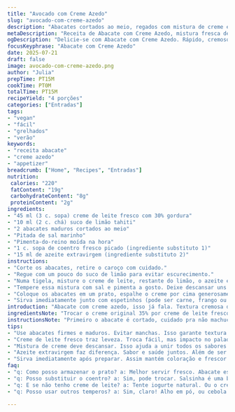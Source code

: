 ```yaml
---
title: "Avocado com Creme Azedo"
slug: "avocado-com-creme-azedo"
description: "Abacates cortados ao meio, regados com mistura de creme e suco cítrico. Cremoso, levemente ácido, sem gluten e sem ovos. Rápido de preparar, ótimo para vegetarianos. Serve como entrada ou acompanhamento de espetinhos. Temperos básicos: sal e pimenta. Textura macia do abacate com o frescor do limão. Pode trocar o tipo de creme para variar o sabor e a cremosidade. Receita simples, com toque caseiro e sem complicação."
metaDescription: "Receita de Abacate com Creme Azedo, mistura fresca de abacate e creme de leite com limão. Ideal para entradas ou acompanhamentos."
ogDescription: "Delicie-se com Abacate com Creme Azedo. Rápido, cremoso e perfeito para vegetarianos. Acompanhe com espetinhos."
focusKeyphrase: "Abacate com Creme Azedo"
date: 2025-07-21
draft: false
image: avocado-com-creme-azedo.png
author: "Julia"
prepTime: PT15M
cookTime: PT0M
totalTime: PT15M
recipeYield: "4 porções"
categories: ["Entradas"]
tags:
- "vegan"
- "fácil"
- "grelhados"
- "verão"
keywords:
- "receita abacate"
- "creme azedo"
- "appetizer"
breadcrumb: ["Home", "Recipes", "Entradas"]
nutrition: 
 calories: "220"
 fatContent: "19g"
 carbohydrateContent: "8g"
 proteinContent: "2g"
ingredients:
- "45 ml (3 c. sopa) creme de leite fresco com 30% gordura"
- "10 ml (2 c. chá) suco de limão tahiti"
- "2 abacates maduros cortados ao meio"
- "Pitada de sal marinho"
- "Pimenta-do-reino moída na hora"
- "1 c. sopa de coentro fresco picado (ingrediente substituto 1)"
- "15 ml de azeite extravirgem (ingrediente substituto 2)"
instructions:
- "Corte os abacates, retire o caroço com cuidado."
- "Regue com um pouco do suco de limão para evitar escurecimento."
- "Numa tigela, misture o creme de leite, restante do limão, o azeite e o coentro picado."
- "Tempere essa mistura com sal e pimenta a gosto. Deixe descansar uns 7 minutos pra sabores se misturarem."
- "Coloque os abacates em um prato, espalhe o creme por cima generosamente."
- "Sirva imediatamente junto com espetinhos (pode ser carne, frango ou legumes grelhados)."
introduction: "Abacate com creme azedo, isso já fala. Textura cremosa do abacate, toque ácido do limão, cremosidade do creme. Funciona simples, rápido. Sem glúten, sem ovo. Serve pra abrir o apetite ou acompanhar aquelas espetadas na brasa. Rápido de fazer em 15 minutos só. Mistura de sabores fresca, com coentro para dar um twist, azeite de oliva pra deixar mais saudável. Não enche, só dá um boost na mesa. Vegetariano que agrada parceiro carnívoro. Toques caseiros simples, nada rebuscado demais. Ingredientes fáceis. Azeitado, ácido, suave, firme."
ingredientsNote: "Trocar o creme original 35% por creme de leite fresco de 30% traz mais leveza, menos gordura pesada, funcionamento melhor para paladares variados. Limão tahiti é o preferido pra acidez balanceada, mas pode substituir por limão siciliano para sabor mais doce. Coentro fresco entra pra perfumar, diferente do tempero clássico, dá frescor herbal. Azeite extravirgem, não usual no original, mas ajuda textura, sabor e agrega antioxidantes bons. Evitar nozes e ovos mantém receita simples e sem alergênicos. O sal e a pimenta são básicos, mas cuidado para não exagerar. Ingredientes frescos são a chave. Sempre consuma abacate firme, mas maduro, sem manchas."
instructionsNote: "Primeiro o abacate é cortado, cuidado pra não machucar a polpa. Suco de limão evita escurecimento por oxidação. A mistura de creme é batida com suco, azeite e coentro, esperando minutos a fim de incorporar sabores. Passar essa mistura pronta sobre o abacate faz efeito visual e de sabor. Servir rápido para manter coloração. Pode ser acompanhado dos espetinhos tradicionais das churrascarias brasileiras, ou mesmo substituir por vegetais grelhados. O tempo de descanso com o creme ajuda a integrar frescor e sabor, cerca de 5 a 7 minutos ideal. Ajuste o sal no final para não perder controle. Sem cozimento, receita simples, cozinha limpa, ótima para dias corridos."
tips:
- "Use abacates firmes e maduros. Evitar manchas. Isso garante textura ideal. O corte deve ser cuidadoso. Não machucar a polpa. Limão tahiti é o mais comum. Mas pode usar limão siciliano, gosto diferente. Cuidado com o excesso de sal. Reforçar na finalização, não estragar o sabor."
- "Creme de leite fresco traz leveza. Troca fácil, mas impacto no paladar é grande. Para cremosidade diferente, tente também o creme de tofu. Ou iogurte, dependendo do que tem em casa. Uma pitada de pimenta, coração do tempero. Mas só um pouco, não ofuscar o abacate."
- "Mistura de creme deve descansar. Isso ajuda a unir todos os sabores. Ideal de 5 a 7 minutos. Não menos, não mais. Sal e pimenta devem ser ajustados antes de servir. Mistura pode ficar mais espessa, dependendo do tempo. Também vale para integrar sabores."
- "Azeite extravirgem faz diferença. Sabor e saúde juntos. Além de ser antioxidante. Use generosa colher na mistura. Isso agrega valor no prato. Acompanhamentos como espetinhos de legumes vão bem. Mas carne também funciona, depende do gosto. Varie no que tem em casa."
- "Sirva imediatamente após preparar. Assim mantém coloração e frescor. O abacate escurece rápido. Então, rapidez é essencial. E faça bonito na apresentação. Creme por cima bem generoso, chama atenção. Visual importa e dá apetência. Use pratos bonitos se puder."
faq:
- "q: Como posso armazenar o prato? a: Melhor servir fresco. Abacate escurece. Se sobrar, guarde na geladeira. Use filme plástico. Isso ajuda a evitar oxidação. Não é ideal, mas funciona."
- "q: Posso substituir o coentro? a: Sim, pode trocar. Salsinha é uma boa opção. Mas mantém o frescor. Outras ervas também, dependendo do gosto. Cuidado com as combinações."
- "q: E se não tenho creme de leite? a: Tente iogurte natural. Ou o creme de soja. Diferentes, mas trazem cremosidade. E sabor também claro. Experimente antes de servir."
- "q: Posso usar outros temperos? a: Sim, claro! Alho em pó, ou cebola em flocos. Isso agrega um sabor interessante. Mas não exagerar. Mantenha equilíbrio com o abacate. Lembre-se, a simplicidade é chave."

---
```

